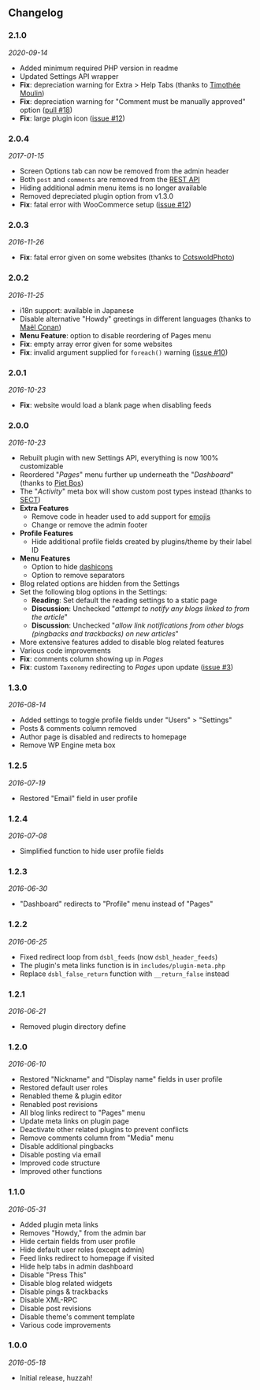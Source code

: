 ## Changelog
### 2.1.0
*2020-09-14*
* Added minimum required PHP version in readme
* Updated Settings API wrapper
* **Fix**: depreciation warning for Extra > Help Tabs (thanks to [Timothée Moulin](https://wordpress.org/support/users/timotheemoulin/))
* **Fix**: depreciation warning for "Comment must be manually approved" option ([pull #18](https://github.com/factmaven/disable-blogging/pull/18))
* **Fix**: large plugin icon ([issue #12](https://github.com/factmaven/disable-blogging/issues/12))

### 2.0.4
*2017-01-15*
* Screen Options tab can now be removed from the admin header
* Both `post` and `comments` are removed from the [REST API](https://wordpress.org/plugins/rest-api)
* Hiding additional admin menu items is no longer available
* Removed depreciated plugin option from v1.3.0
* **Fix**: fatal error with WooCommerce setup ([issue #12](https://github.com/factmaven/disable-blogging/issues/12))

### 2.0.3
*2016-11-26*
* **Fix**: fatal error given on some websites (thanks to [CotswoldPhoto](https://profiles.wordpress.org/cotswoldphoto))

### 2.0.2
*2016-11-25*
* i18n support: available in Japanese
* Disable alternative "Howdy" greetings in different languages (thanks to [Maël Conan](https://profiles.wordpress.org/maelconan))
* **Menu Feature**: option to disable reordering of Pages menu
* **Fix**: empty array error given for some websites
* **Fix**: invalid argument supplied for `foreach()` warning ([issue #10](https://github.com/factmaven/disable-blogging/issues/10))

### 2.0.1
*2016-10-23*
* **Fix**: website would load a blank page when disabling feeds

### 2.0.0
*2016-10-23*
* Rebuilt plugin with new Settings API, everything is now 100% customizable
* Reordered "*Pages*" menu further up underneath the "*Dashboard*" (thanks to [Piet Bos](https://github.com/senlin))
* The "*Activity*" meta box will show custom post types instead (thanks to [SECT](https://github.com/sectsect))
* **Extra Features**
  * Remove code in header used to add support for [emojis](https://codex.wordpress.org/Emoji)
  * Change or remove the admin footer
* **Profile Features**
  * Hide additional profile fields created by plugins/theme by their label ID
* **Menu Features**
  * Option to hide [dashicons](https://developer.wordpress.org/resource/dashicons)
  * Option to remove separators
* Blog related options are hidden from the Settings
* Set the following blog options in the Settings:
  * **Reading**: Set default the reading settings to a static page
  * **Discussion**: Unchecked "*attempt to notify any blogs linked to from the article*"
  * **Discussion**: Unchecked "*allow link notifications from other blogs (pingbacks and trackbacks) on new articles*"
* More extensive features added to disable blog related features
* Various code improvements
* **Fix**: comments column showing up in *Pages*
* **Fix**: custom `Taxonomy` redirecting to *Pages* upon update ([issue #3](https://github.com/factmaven/disable-blogging/pull/3))

### 1.3.0
*2016-08-14*
* Added settings to toggle profile fields under "Users" > "Settings"
* Posts & comments column removed
* Author page is disabled and redirects to homepage
* Remove WP Engine meta box

### 1.2.5
*2016-07-19*
* Restored "Email" field in user profile

### 1.2.4
*2016-07-08*
* Simplified function to hide user profile fields

### 1.2.3
*2016-06-30*
* "Dashboard" redirects to "Profile" menu instead of "Pages"

### 1.2.2
*2016-06-25*
* Fixed redirect loop from `dsbl_feeds` (now `dsbl_header_feeds`)
* The plugin's meta links function is in `includes/plugin-meta.php`
* Replace `dsbl_false_return` function with `__return_false` instead

### 1.2.1
*2016-06-21*
* Removed plugin directory define

### 1.2.0
*2016-06-10*
* Restored "Nickname" and "Display name" fields in user profile
* Restored default user roles
* Renabled theme & plugin editor
* Renabled post revisions
* All blog links redirect to "Pages" menu
* Update meta links on plugin page
* Deactivate other related plugins to prevent conflicts
* Remove comments column from "Media" menu
* Disable additional pingbacks
* Disable posting via email
* Improved code structure
* Improved other functions

### 1.1.0
*2016-05-31*
* Added plugin meta links
* Removes "Howdy," from the admin bar
* Hide certain fields from user profile
* Hide default user roles (except admin)
* Feed links redirect to homepage if visited
* Hide help tabs in admin dashboard
* Disable "Press This"
* Disable blog related widgets
* Disable pings & trackbacks
* Disable XML-RPC
* Disable post revisions
* Disable theme's comment template
* Various code improvements

### 1.0.0
*2016-05-18*
* Initial release, huzzah!
